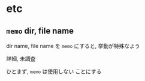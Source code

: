 
# etc


## `memo` dir, file name

dir name, file name を `memo` にすると, 挙動が特殊なよう

詳細, 未調査

ひとまず, `memo` は使用しない ことにする


